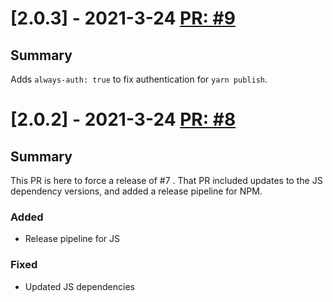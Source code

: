 # [2.0.3] - 2021-3-24 [PR: #9](https://github.com/dolittle/Protobuf/pull/9)
## Summary

Adds `always-auth: true` to fix authentication for `yarn publish`.


# [2.0.2] - 2021-3-24 [PR: #8](https://github.com/dolittle/Protobuf/pull/8)
## Summary
This PR is here to force a release of #7 . That PR included updates to the JS dependency versions, and added a release pipeline for NPM.

### Added

- Release pipeline for JS

### Fixed

- Updated JS dependencies



